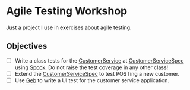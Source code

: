 # Agile Testing Workshop
Just a project I use in exercises about agile testing.

## Objectives

- [ ] Write a class tests for the [CustomerService](service/src/main/java/de/assertagile/workshop/agiletesting/CustomerService.java) at [CustomerServiceSpec](service/src/test/groovy/de/assertagile/workshop/agiletesting/CustomerServiceSpec.java) using [Spock](http://spockframework.github.io/spock/docs/1.0/index.html). Do not raise the test coverage in any other class!
- [ ] Extend the [CustomerServiceSpec](service/src/test/groovy/de/assertagile/workshop/agiletesting/test/service/GetCustomerServiceSpec.groovy) to test POSTing a new customer.
- [ ] Use [Geb](http://www.gebish.org/manual/current/) to write a UI test for the customer service application.
